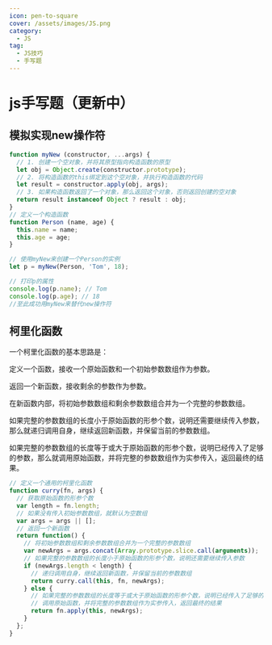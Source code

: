 ```yaml
---
icon: pen-to-square
cover: /assets/images/JS.png
category:
  - JS
tag:
  - JS技巧
  - 手写题
---
```


# js手写题（更新中）

## 模拟实现new操作符
```js
function myNew (constructor, ...args) {
  // 1. 创建一个空对象，并将其原型指向构造函数的原型
  let obj = Object.create(constructor.prototype);
  // 2. 将构造函数的this绑定到这个空对象，并执行构造函数的代码
  let result = constructor.apply(obj, args);
  // 3. 如果构造函数返回了一个对象，那么返回这个对象，否则返回创建的空对象
  return result instanceof Object ? result : obj;
}
// 定义一个构造函数
function Person (name, age) {
  this.name = name;
  this.age = age;
}

// 使用myNew来创建一个Person的实例
let p = myNew(Person, 'Tom', 18);

// 打印p的属性
console.log(p.name); // Tom
console.log(p.age); // 18
//至此成功用myNew来替代new操作符
```

## 柯里化函数
一个柯里化函数的基本思路是：

定义一个函数，接收一个原始函数和一个初始参数数组作为参数。

返回一个新函数，接收剩余的参数作为参数。

在新函数内部，将初始参数数组和剩余参数数组合并为一个完整的参数数组。

如果完整的参数数组的长度小于原始函数的形参个数，说明还需要继续传入参数，那么就递归调用自身，继续返回新函数，并保留当前的参数数组。

如果完整的参数数组的长度等于或大于原始函数的形参个数，说明已经传入了足够的参数，那么就调用原始函数，并将完整的参数数组作为实参传入，返回最终的结果。
```js
// 定义一个通用的柯里化函数
function curry(fn, args) {
  // 获取原始函数的形参个数
  var length = fn.length;
  // 如果没有传入初始参数数组，就默认为空数组
  var args = args || [];
  // 返回一个新函数
  return function() {
    // 将初始参数数组和剩余参数数组合并为一个完整的参数数组
    var newArgs = args.concat(Array.prototype.slice.call(arguments));
    // 如果完整的参数数组的长度小于原始函数的形参个数，说明还需要继续传入参数
    if (newArgs.length < length) {
      // 递归调用自身，继续返回新函数，并保留当前的参数数组
      return curry.call(this, fn, newArgs);
    } else {
      // 如果完整的参数数组的长度等于或大于原始函数的形参个数，说明已经传入了足够的参数
      // 调用原始函数，并将完整的参数数组作为实参传入，返回最终的结果
      return fn.apply(this, newArgs);
    }
  };
}
```

